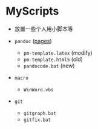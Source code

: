 # MyScripts

+ 放置一些个人用小脚本等

+ `pandoc` ([pages](https://github.com/tzengyuxio/pages))
	+ `pm-template.latex` (modify)
	+ `pm-template.html5` (old)
	+ `pandocode.bat` (new)

+ `macro`
	+ `WinWord.vbs`

+ `git`
	+ `gitgraph.bat`
	+ `gitfix.bat`